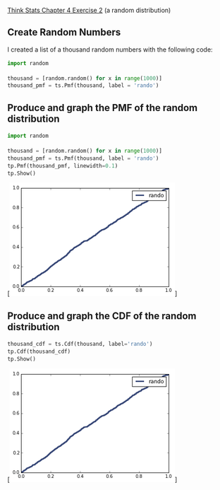 [Think Stats Chapter 4 Exercise 2](http://greenteapress.com/thinkstats2/html/thinkstats2005.html#toc41) (a random distribution)

## Create Random Numbers
I created a list of a thousand random numbers with the following code:
``` python
import random

thousand = [random.random() for x in range(1000)]
thousand_pmf = ts.Pmf(thousand, label = 'rando')
```

## Produce and graph the PMF of the random distribution
``` python
import random

thousand = [random.random() for x in range(1000)]
thousand_pmf = ts.Pmf(thousand, label = 'rando')
tp.Pmf(thousand_pmf, linewidth=0.1)
tp.Show()
```

[<img src="img/3_rando_cdf.png" title="Random PMF"/>]
## Produce and graph the CDF of the random distribution
``` python
thousand_cdf = ts.Cdf(thousand, label='rando')
tp.Cdf(thousand_cdf)
tp.Show()
```
[<img src="img/3_rando_cdf.png" title="Random CDF"/>]
